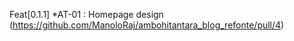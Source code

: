 Feat[0.1.1]
*AT-01 : Homepage design (https://github.com/ManoloRaj/ambohitantara_blog_refonte/pull/4)